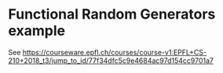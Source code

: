 # Functional Random Generators example
See https://courseware.epfl.ch/courses/course-v1:EPFL+CS-210+2018_t3/jump_to_id/77f34dfc5c9e4684ac97d154cc9701a7
